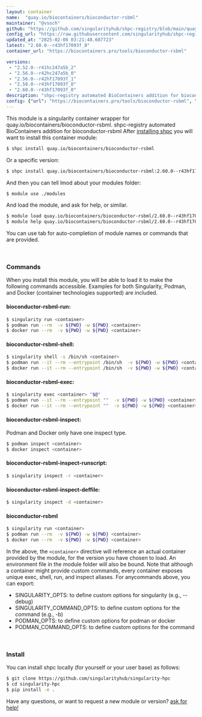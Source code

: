 ```yaml
---
layout: container
name:  "quay.io/biocontainers/bioconductor-rsbml"
maintainer: "@vsoch"
github: "https://github.com/singularityhub/shpc-registry/blob/main/quay.io/biocontainers/bioconductor-rsbml/container.yaml"
config_url: "https://raw.githubusercontent.com/singularityhub/shpc-registry/main/quay.io/biocontainers/bioconductor-rsbml/container.yaml"
updated_at: "2025-02-08 03:21:48.687723"
latest: "2.60.0--r43hf17093f_0"
container_url: "https://biocontainers.pro/tools/bioconductor-rsbml"

versions:
 - "2.52.0--r41hc247a5b_2"
 - "2.56.0--r42hc247a5b_0"
 - "2.56.0--r42hf17093f_1"
 - "2.58.0--r43hf17093f_0"
 - "2.60.0--r43hf17093f_0"
description: "shpc-registry automated BioContainers addition for bioconductor-rsbml"
config: {"url": "https://biocontainers.pro/tools/bioconductor-rsbml", "maintainer": "@vsoch", "description": "shpc-registry automated BioContainers addition for bioconductor-rsbml", "latest": {"2.60.0--r43hf17093f_0": "sha256:51df079c3d8ec4558067544e2684896227604d8e44bf0fcfff9903cdd0164b13"}, "tags": {"2.52.0--r41hc247a5b_2": "sha256:aa1e274e4cf51299daadaf5a57c3a639a920fb970fc342422ca0721aaf24e106", "2.56.0--r42hc247a5b_0": "sha256:7af5b8692c7a78e4da1ad4ef00b5b9c57b273a06f3b6e37ccae03f35fab0e6c6", "2.56.0--r42hf17093f_1": "sha256:14dbafdc4f3be53b2bce1db49c514d3d1d22b17dbdf6e41b5e94084d0f3f0ae8", "2.58.0--r43hf17093f_0": "sha256:adbcfc9e8ddd295123f1cb056ad6e3fd2633c62aad2602621a4b08020c212aae", "2.60.0--r43hf17093f_0": "sha256:51df079c3d8ec4558067544e2684896227604d8e44bf0fcfff9903cdd0164b13"}, "docker": "quay.io/biocontainers/bioconductor-rsbml"}
---
```


This module is a singularity container wrapper for quay.io/biocontainers/bioconductor-rsbml.
shpc-registry automated BioContainers addition for bioconductor-rsbml
After [installing shpc](#install) you will want to install this container module:


```bash
$ shpc install quay.io/biocontainers/bioconductor-rsbml
```

Or a specific version:

```bash
$ shpc install quay.io/biocontainers/bioconductor-rsbml:2.60.0--r43hf17093f_0
```

And then you can tell lmod about your modules folder:

```bash
$ module use ./modules
```

And load the module, and ask for help, or similar.

```bash
$ module load quay.io/biocontainers/bioconductor-rsbml/2.60.0--r43hf17093f_0
$ module help quay.io/biocontainers/bioconductor-rsbml/2.60.0--r43hf17093f_0
```

You can use tab for auto-completion of module names or commands that are provided.

<br>

### Commands

When you install this module, you will be able to load it to make the following commands accessible.
Examples for both Singularity, Podman, and Docker (container technologies supported) are included.

#### bioconductor-rsbml-run:

```bash
$ singularity run <container>
$ podman run --rm  -v ${PWD} -w ${PWD} <container>
$ docker run --rm  -v ${PWD} -w ${PWD} <container>
```

#### bioconductor-rsbml-shell:

```bash
$ singularity shell -s /bin/sh <container>
$ podman run --it --rm --entrypoint /bin/sh  -v ${PWD} -w ${PWD} <container>
$ docker run --it --rm --entrypoint /bin/sh  -v ${PWD} -w ${PWD} <container>
```

#### bioconductor-rsbml-exec:

```bash
$ singularity exec <container> "$@"
$ podman run --it --rm --entrypoint ""  -v ${PWD} -w ${PWD} <container> "$@"
$ docker run --it --rm --entrypoint ""  -v ${PWD} -w ${PWD} <container> "$@"
```

#### bioconductor-rsbml-inspect:

Podman and Docker only have one inspect type.

```bash
$ podman inspect <container>
$ docker inspect <container>
```

#### bioconductor-rsbml-inspect-runscript:

```bash
$ singularity inspect -r <container>
```

#### bioconductor-rsbml-inspect-deffile:

```bash
$ singularity inspect -d <container>
```



#### bioconductor-rsbml

```bash
$ singularity run <container>
$ podman run --rm  -v ${PWD} -w ${PWD} <container>
$ docker run --rm  -v ${PWD} -w ${PWD} <container>
```


In the above, the `<container>` directive will reference an actual container provided
by the module, for the version you have chosen to load. An environment file in the
module folder will also be bound. Note that although a container
might provide custom commands, every container exposes unique exec, shell, run, and
inspect aliases. For anycommands above, you can export:

 - SINGULARITY_OPTS: to define custom options for singularity (e.g., --debug)
 - SINGULARITY_COMMAND_OPTS: to define custom options for the command (e.g., -b)
 - PODMAN_OPTS: to define custom options for podman or docker
 - PODMAN_COMMAND_OPTS: to define custom options for the command

<br>

### Install

You can install shpc locally (for yourself or your user base) as follows:

```bash
$ git clone https://github.com/singularityhub/singularity-hpc
$ cd singularity-hpc
$ pip install -e .
```

Have any questions, or want to request a new module or version? [ask for help!](https://github.com/singularityhub/singularity-hpc/issues)